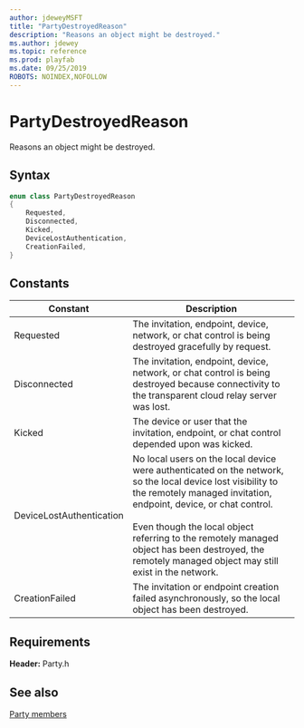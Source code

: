 ```yaml
---
author: jdeweyMSFT
title: "PartyDestroyedReason"
description: "Reasons an object might be destroyed."
ms.author: jdewey
ms.topic: reference
ms.prod: playfab
ms.date: 09/25/2019
ROBOTS: NOINDEX,NOFOLLOW
---
```


# PartyDestroyedReason  

Reasons an object might be destroyed.    

## Syntax  
  
```cpp
enum class PartyDestroyedReason    
{  
    Requested,  
    Disconnected,  
    Kicked,  
    DeviceLostAuthentication,  
    CreationFailed,  
}  
```  
  
## Constants  
  
| Constant | Description |
| --- | --- |
| Requested | The invitation, endpoint, device, network, or chat control is being destroyed gracefully by request. |  
| Disconnected | The invitation, endpoint, device, network, or chat control is being destroyed because connectivity to the transparent cloud relay server was lost. |  
| Kicked | The device or user that the invitation, endpoint, or chat control depended upon was kicked. |  
| DeviceLostAuthentication | No local users on the local device were authenticated on the network, so the local device lost visibility to the remotely managed invitation, endpoint, device, or chat control.<br/><br/> Even though the local object referring to the remotely managed object has been destroyed, the remotely managed object may still exist in the network. |  
| CreationFailed | The invitation or endpoint creation failed asynchronously, so the local object has been destroyed. |  
  
  
## Requirements  
  
**Header:** Party.h
  
## See also  
[Party members](../party_members.md)  

  
  
